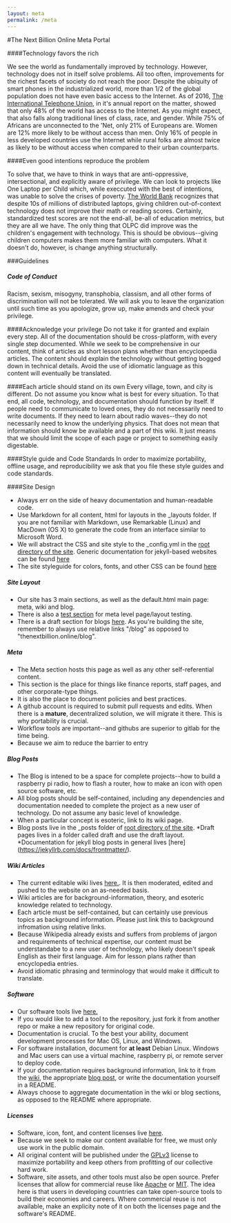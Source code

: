 ```yaml
---
layout: meta
permalink: /meta
---
```

#The Next Billion Online Meta Portal



####Technology favors the rich

We see the world as fundamentally improved by technology. However, technology does not in itself solve problems. All too often, improvements for the richest facets of society do not reach the poor. Despite the ubiquity of smart phones in the industrialized world, more than 1/2 of the global population does not have even basic access to the Internet. As of 2016, [The International Telephone Union](http://www.itu.int/en/ITU-D/Statistics/Documents/facts/ICTFactsFigures2016.pdf), in it's annual report on the matter, showed that only 48% of the world has access to the Internet. As you might expect, that also falls along traditional lines of class, race, and gender. While 75% of Africans are unconnected to the 'Net, only 21% of Europeans are. Women are 12% more likely to be without access than men. Only 16% of people in less developed countries use the Internet while rural folks are almost twice as likely to be without access when compared to their urban counterparts.

####Even good intentions reproduce the problem

To solve that, we have to think in ways that are anti-oppressive, intersectional, and explicitly aware of privilege. We can look to projects like One Laptop per Child which, while execcuted with the best of intentions, was unable to solve the crises of poverty. [The World Bank](https://blogs.worldbank.org/impactevaluations/one-laptop-per-child-is-not-improving-reading-or-math-but-are-we-learning-enough-from-these-evaluati) recognizes that despite 10s of millions of distributed laptops, giving children out-of-context technology does not improve their math or reading scores. Certainly, standardized test scores are not the end-all, be-all of education metrics, but they are all we have. The only thing that OLPC did improve was the children's engagement with technology. This is should be obvious--giving children computers makes them more familiar with computers. What it doesn't do, however, is change anything structurally.

###Guidelines


##### Code of Conduct
Racism, sexism, misogyny, transphobia, classism, and all other forms of discrimination will not be tolerated. We will ask you to leave the organization until such time as you apologize, grow up, make amends and check your privilege.

####Acknowledge your privilege
Do not take it for granted and explain every step. All of the documentation should be cross-platform, with every single step documented. While we seek to be comprehensive in our content, think of articles as short lesson plans whether than encyclopedia articles. The content should explain the technology without getting bogged down in technical details. Avoid the use of idiomatic language as this content will eventually be translated.

####Each article should stand on its own
Every village, town, and city is different. Do not assume you know what is best for every situation. To that end, all code, technology, and documentation should function by itself. If people need to communicate to loved ones, they do not necessarily need to write documents. If they need to learn about radio waves--they do not necessarily need to know the underlying physics. That does not mean that information should know be available and a part of this wiki. It just means that we should limit the scope of each page or project to something easily digestable. 

####Style guide and Code Standards
In order to maximize portability, offline usage, and reproducibility we ask that you file these style guides and code standards.

####Site Design
* Always err on the side of heavy documentation and human-readable code. 
* Use Markdown for all content, html for layouts in the _layouts folder. If you are not familiar with Markdown, use Remarkable (Linux) and MacDown (OS X) to generate the code from an interface similar to Microsoft Word. 
* We will abstract the CSS and site style to the _config.yml in the [root directory of the site](github.com/thenextbilliononline/thenextbillion.online). Generic documentation for jekyll-based websites can be found [here](https://jekyllrb.com/docs/github-pages/) 
* The site styleguide for colors, fonts, and other CSS can be found [here](/style-guide) 

##### Site Layout

* Our site has 3 main sections, as well as the default.html main page: meta, wiki and blog.
* There is also a [test section](/test) for meta level page/layout testing. 
* There is a draft section for blogs [here](/blog/draft). As you're building the site, remember to always use relative links "/blog" as opposed to "thenextbillion.online/blog".

##### Meta
* The Meta section hosts this page as well as any other self-referential content. 
* This section is the place for things like finance reports, staff pages, and other corporate-type things.
* It is also the place to document policies and best practices.
* A github account is required to submit pull requests and edits. When there is a **mature**, decentralized solution, we will migrate it there. This is why portability is crucial.
* Workflow tools are important--and githubs are superior to gitlab for the time being.
* Because we aim to reduce the barrier to entry

##### Blog Posts
* The Blog is intened to be a space for complete projects--how to build a raspberry pi radio, how to flash a router, how to make an icon with open source software, etc.  
* All blog posts should be self-contained, including any dependencies and documentation needed to complete the project as a new user of technology. Do not assume any basic level of knowledge. 
* When a particular concept is esoteric, link to its wiki page.
* Blog posts live in the _posts folder of [root directory of the site](github.com/thenextbilliononline). 
*Draft pages lives in a folder called draft and use the draft layout.
*Documentation for jekyll blog posts in general lives [here] (https://jekyllrb.com/docs/frontmatter/). 

##### Wiki Articles
* The current editable wiki lives [here.](https://github.com/thenextbilliononline/thenextbillion.online/wiki). It is then moderated, edited and pushed to the website on an as-needed basis. 
* Wiki articles are for background-information, theory, and esoteric knowledge related to technology.
* Each article must be self-contained, but can certainly use previous topics as background information. Please just link this to background infromation using relative links.
* Because Wikipedia already exists and suffers from problems of jargon and requirements of technical expertise, our content must be understandabe to a new user of technology, who likely doesn't speak English as their first language. Aim for lesson plans rather than encyclopedia entries.
* Avoid idiomatic phrasing and terminology that would make it difficult to translate.
##### Software
* Our software tools live [here.](https://github.com/thenextbilliononline) 
* If you would like to add a tool to the repository, just fork it from another repo or make a new repository for original code.
* Documentation is crucial. To the best your ability, document development processes for Mac OS, Linux, and Windows.
* For software installation, document for **at least** Debian Linux. Windows and Mac users can use a virtual machine, raspberry pi, or remote server to deploy code. 
* If your documentation requires background information, link to it from the [wiki](https://github.com/thenextbilliononline/thenextbillion.online/wiki), the appropriate [blog post](/blog), or write the documentation yourself in a README.
* Always choose to aggregate documentation in the wki or blog sections, as opposed to the README where appropriate.

##### Licenses
* Software, icon, font, and content licenses live [here](/licenses). 
* Because we seek to make our content available for free, we must only use work in the public domain. 
* All original content will be published under the [GPLv3](/licenses/GPLv3.md) license to maximize portability and keep others from profitting of our collective hard work.
* Software, site assets, and other tools must also be open source. Prefer licenses that allow for commercial reuse like [Apache](/licenses/Apache.md) or [MIT](/licenses/MIT.md). The idea here is that users in developing countries can take open-source tools to build their economies and careers. Where commercial reuse is not available, make an explicity note of it on both the licenses page and the software's README.


